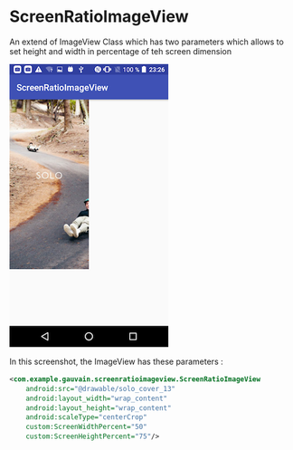 # ScreenRatioImageView
An extend of ImageView Class which has two parameters which allows to set height and width in percentage of teh screen dimension

![alt text](screenshot/Screenshot_20170204-232612.png "screenshot")

In this screenshot, the ImageView has these parameters :
```xml
<com.example.gauvain.screenratioimageview.ScreenRatioImageView
    android:src="@drawable/solo_cover_13"
    android:layout_width="wrap_content"
    android:layout_height="wrap_content"
    android:scaleType="centerCrop"
    custom:ScreenWidthPercent="50"
    custom:ScreenHeightPercent="75"/>

